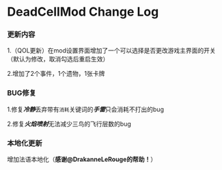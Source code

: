 # DeadCellMod Change Log

### 更新内容
1.（QOL更新）在mod设置界面增加了一个可以选择是否更改游戏主界面的开关（默认为修改，取消勾选后重启生效）

2.增加了2个事件，1个遗物，1张卡牌


### BUG修复
1.修复***冷静***丢弃带有`消耗`关键词的***手雷***只会消耗不打出的bug

2.修复***火焰喷射***无法减少三鸟的飞行层数的bug


### 本地化更新
增加法语本地化（**感谢@DrakanneLeRouge的帮助！**）
